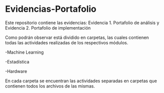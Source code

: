 # Evidencias-Portafolio
Este repositorio contiene las evidencias: Evidencia 1. Portafolio de análisis y Evidencia 2. Portafolio de implementación

Como podrán observar está dividido en carpetas, las cuales contienen todas las actividades realizadas de los respectivos módulos.

-Machine Learning

-Estadística

-Hardware

En cada carpeta se encuentran las actividades separadas en carpetas que contienen todos los archivos de las mismas.
